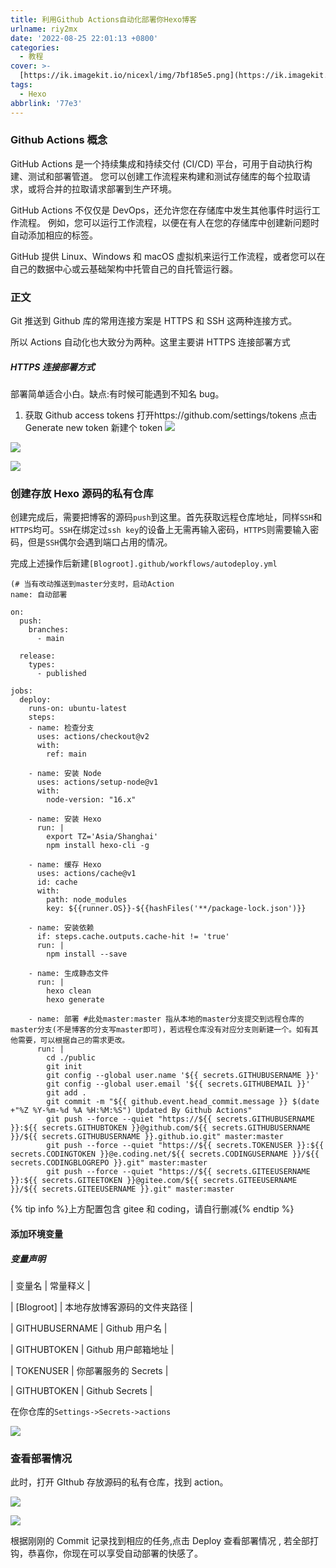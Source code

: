 ```yaml
---
title: 利用Github Actions自动化部署你Hexo博客
urlname: riy2mx
date: '2022-08-25 22:01:13 +0800'
categories:
  - 教程
cover: >-
  [https://ik.imagekit.io/nicexl/img/7bf185e5.png](https://ik.imagekit.io/nicexl/img/7bf185e5.png)
tags:
  - Hexo
abbrlink: '77e3'
---
```


### Github Actions 概念

GitHub Actions 是一个持续集成和持续交付 (CI/CD) 平台，可用于自动执行构建、测试和部署管道。 您可以创建工作流程来构建和测试存储库的每个拉取请求，或将合并的拉取请求部署到生产环境。

GitHub Actions 不仅仅是 DevOps，还允许您在存储库中发生其他事件时运行工作流程。 例如，您可以运行工作流程，以便在有人在您的存储库中创建新问题时自动添加相应的标签。

GitHub 提供 Linux、Windows 和 macOS 虚拟机来运行工作流程，或者您可以在自己的数据中心或云基础架构中托管自己的自托管运行器。

### 正文

Git 推送到 Github 库的常用连接方案是 HTTPS 和 SSH 这两种连接方式。

所以 Actions 自动化也大致分为两种。这里主要讲 HTTPS 连接部署方式

##### HTTPS 连接部署方式

部署简单适合小白。缺点:有时候可能遇到不知名 bug。

1. 获取 Github access tokens
   打开https://github.com/settings/tokens
   点击 Generate new token 新建个 token
   ![](https://ik.imagekit.io/xlenco/img/VeryCapture_20220826175258.jpg?ik-sdk-version=javascript-1.4.3&updatedAt=1661507667397#crop=0&crop=0&crop=1&crop=1&id=L2uNP&originHeight=350&originWidth=1351&originalType=binary∶=1&rotation=0&showTitle=false&status=done&style=none&title=)

![](https://ik.imagekit.io/xlenco/img/VeryCapture_20220826175258.jpg?ik-sdk-version=javascript-1.4.3&updatedAt=1661507667397#crop=0&crop=0&crop=1&crop=1&id=w5T9Z&originHeight=350&originWidth=1351&originalType=binary∶=1&rotation=0&showTitle=false&status=done&style=none&title=)

![](https://ik.imagekit.io/xlenco/img/20200923085908748_yyLI6zVK8.png?ik-sdk-version=javascript-1.4.3&updatedAt=1661508148020#crop=0&crop=0&crop=1&crop=1&id=G0fCF&originHeight=183&originWidth=762&originalType=binary∶=1&rotation=0&showTitle=false&status=done&style=none&title=)

### 创建存放 Hexo 源码的私有仓库

创建完成后，需要把博客的源码`push`到这里。首先获取远程仓库地址，同样`SSH`和`HTTPS`均可。`SSH`在绑定过`ssh key`的设备上无需再输入密码，`HTTPS`则需要输入密码，但是`SSH`偶尔会遇到端口占用的情况。

完成上述操作后新建`[Blogroot].github/workflows/autodeploy.yml`

```
(# 当有改动推送到master分支时，启动Action
name: 自动部署

on:
  push:
    branches:
      - main

  release:
    types:
      - published

jobs:
  deploy:
    runs-on: ubuntu-latest
    steps:
    - name: 检查分支
      uses: actions/checkout@v2
      with:
        ref: main

    - name: 安装 Node
      uses: actions/setup-node@v1
      with:
        node-version: "16.x"

    - name: 安装 Hexo
      run: |
        export TZ='Asia/Shanghai'
        npm install hexo-cli -g

    - name: 缓存 Hexo
      uses: actions/cache@v1
      id: cache
      with:
        path: node_modules
        key: ${{runner.OS}}-${{hashFiles('**/package-lock.json')}}

    - name: 安装依赖
      if: steps.cache.outputs.cache-hit != 'true'
      run: |
        npm install --save

    - name: 生成静态文件
      run: |
        hexo clean
        hexo generate

    - name: 部署 #此处master:master 指从本地的master分支提交到远程仓库的master分支(不是博客的分支写master即可)，若远程仓库没有对应分支则新建一个。如有其他需要，可以根据自己的需求更改。
      run: |
        cd ./public
        git init
        git config --global user.name '${{ secrets.GITHUBUSERNAME }}'
        git config --global user.email '${{ secrets.GITHUBEMAIL }}'
        git add .
        git commit -m "${{ github.event.head_commit.message }} $(date +"%Z %Y-%m-%d %A %H:%M:%S") Updated By Github Actions"
        git push --force --quiet "https://${{ secrets.GITHUBUSERNAME }}:${{ secrets.GITHUBTOKEN }}@github.com/${{ secrets.GITHUBUSERNAME }}/${{ secrets.GITHUBUSERNAME }}.github.io.git" master:master
        git push --force --quiet "https://${{ secrets.TOKENUSER }}:${{ secrets.CODINGTOKEN }}@e.coding.net/${{ secrets.CODINGUSERNAME }}/${{  secrets.CODINGBLOGREPO }}.git" master:master
        git push --force --quiet "https://${{ secrets.GITEEUSERNAME }}:${{ secrets.GITEETOKEN }}@gitee.com/${{ secrets.GITEEUSERNAME }}/${{ secrets.GITEEUSERNAME }}.git" master:master
```

{% tip info %}上方配置包含 gitee 和 coding，请自行删减{% endtip %}

#### 添加环境变量

##### 变量声明

| 变量名 | 常量释义 |

| [Blogroot] | 本地存放博客源码的文件夹路径 |

| GITHUBUSERNAME | Github 用户名 |

| GITHUBTOKEN | Github 用户邮箱地址 |

| TOKENUSER | 你部署服务的 Secrets |

| GITHUBTOKEN | Github Secrets |

在你仓库的`Settings->Secrets->actions`

![](https://ik.imagekit.io/xlenco/img/VeryCapture_20220826182938_Ygv6lo1Va.jpg#crop=0&crop=0&crop=1&crop=1&id=AgjkB&originHeight=651&originWidth=1178&originalType=binary∶=1&rotation=0&showTitle=false&status=done&style=none&title=)

### 查看部署情况

此时，打开 GIthub 存放源码的私有仓库，找到 action。

![](https://ik.imagekit.io/xlenco/img/VeryCapture_20220826190814_1aIDQgiua.jpg?ik-sdk-version=javascript-1.4.3&updatedAt=1661512231731#crop=0&crop=0&crop=1&crop=1&id=OHER2&originHeight=590&originWidth=1347&originalType=binary∶=1&rotation=0&showTitle=false&status=done&style=none&title=)

![](https://ik.imagekit.io/xlenco/img/VeryCapture_20220826190952_SANuIC_aD.jpg?ik-sdk-version=javascript-1.4.3&updatedAt=1661512231650#crop=0&crop=0&crop=1&crop=1&id=akJX2&originHeight=629&originWidth=1347&originalType=binary∶=1&rotation=0&showTitle=false&status=done&style=none&title=)

根据刚刚的 Commit 记录找到相应的任务,点击 Deploy 查看部署情况 , 若全部打钩，恭喜你，你现在可以享受自动部署的快感了。
